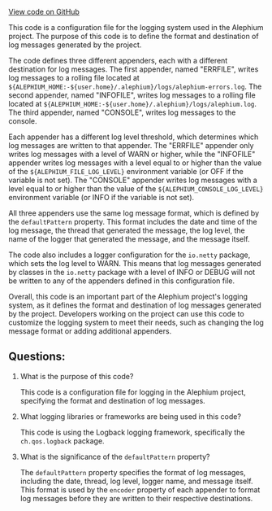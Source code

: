 [View code on GitHub](https://github.com/alephium/alephium/blob/master/flow/src/main/resources/logback.xml)

This code is a configuration file for the logging system used in the Alephium project. The purpose of this code is to define the format and destination of log messages generated by the project. 

The code defines three different appenders, each with a different destination for log messages. The first appender, named "ERRFILE", writes log messages to a rolling file located at `${ALEPHIUM_HOME:-${user.home}/.alephium}/logs/alephium-errors.log`. The second appender, named "INFOFILE", writes log messages to a rolling file located at `${ALEPHIUM_HOME:-${user.home}/.alephium}/logs/alephium.log`. The third appender, named "CONSOLE", writes log messages to the console.

Each appender has a different log level threshold, which determines which log messages are written to that appender. The "ERRFILE" appender only writes log messages with a level of WARN or higher, while the "INFOFILE" appender writes log messages with a level equal to or higher than the value of the `${ALEPHIUM_FILE_LOG_LEVEL}` environment variable (or OFF if the variable is not set). The "CONSOLE" appender writes log messages with a level equal to or higher than the value of the `${ALEPHIUM_CONSOLE_LOG_LEVEL}` environment variable (or INFO if the variable is not set).

All three appenders use the same log message format, which is defined by the `defaultPattern` property. This format includes the date and time of the log message, the thread that generated the message, the log level, the name of the logger that generated the message, and the message itself.

The code also includes a logger configuration for the `io.netty` package, which sets the log level to WARN. This means that log messages generated by classes in the `io.netty` package with a level of INFO or DEBUG will not be written to any of the appenders defined in this configuration file.

Overall, this code is an important part of the Alephium project's logging system, as it defines the format and destination of log messages generated by the project. Developers working on the project can use this code to customize the logging system to meet their needs, such as changing the log message format or adding additional appenders.
## Questions: 
 1. What is the purpose of this code?
    
    This code is a configuration file for logging in the Alephium project, specifying the format and destination of log messages.

2. What logging libraries or frameworks are being used in this code?
    
    This code is using the Logback logging framework, specifically the `ch.qos.logback` package.

3. What is the significance of the `defaultPattern` property?
    
    The `defaultPattern` property specifies the format of log messages, including the date, thread, log level, logger name, and message itself. This format is used by the `encoder` property of each appender to format log messages before they are written to their respective destinations.